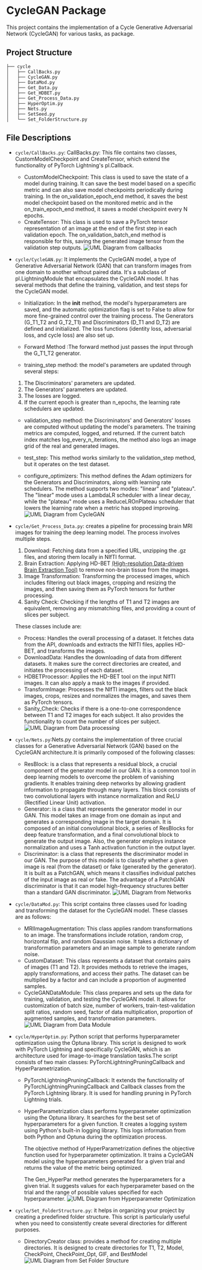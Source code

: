 
# CycleGAN Package
This project contains the implementation of a Cycle Generative Adversarial Network (CycleGAN) for various tasks, as package.


## Project Structure
```
├── cycle
│   ├── CallBacks.py
│   ├── CycleGAN.py
│   ├── DataMod.py
│   ├── Get_Data.py
│   ├── Get_HDBET.py
│   ├── Get_Process_Data.py
│   ├── HyperOptim.py
│   ├── Nets.py
│   ├── SetSeed.py
│   └── Set_FolderStructure.py
```

## File Descriptions

- `cycle/CallBacks.py`: CallBacks.py: This file contains two classes, CustomModelCheckpoint and CreateTensor, which extend the functionality of PyTorch Lightning's pl.Callback.

  * CustomModelCheckpoint: This class is used to save the state of a model during training. It can save the best model based on a specific metric and can also save model checkpoints periodically during training. In the on_validation_epoch_end method, it saves the best model checkpoint based on the monitored metric and in the on_train_epoch_end method, it saves a model checkpoint every N epochs.
  * CreateTensor: This class is used to save a PyTorch tensor representation of an image at the end of the first step in each validation epoch. The on_validation_batch_end method is responsible for this, saving the generated image tensor from the validation step outputs.
![UML Diagram from callbacks](https://github.com/agustinroviraquezada/MRI_T1_T2_CycleGAN/blob/main/docs/CallBacks.svg)



- `cycle/CycleGAN.py`: It implements the CycleGAN model, a type of Generative Adversarial Network (GAN) that can transform images from one domain to another without paired data. It's a subclass of pl.LightningModule that encapsulates the CycleGAN model. It has several methods that define the training, validation, and test steps for the CycleGAN model.

   * Initialization: In the __init__ method, the model's hyperparameters are saved, and the automatic optimization flag is set to False to allow for more fine-grained control over the training process. The Generators (G_T1_T2 and G_T2_T1) and Discriminators (D_T1 and D_T2) are defined and initialized. The loss functions (identity loss, adversarial loss, and cycle loss) are also set up.

   * Forward Method :The forward method just passes the input through the G_T1_T2 generator.

   * training_step method:  the model's parameters are updated through several steps:

    1. The Discriminators' parameters are updated.
    2. The Generators' parameters are updated.
    3. The losses are logged.
    4. If the current epoch is greater than n_epochs, the learning rate schedulers are updated.

   * validation_step method: the Discriminators' and Generators' losses are computed without updating the model's parameters. The training metrics are computed, logged, and returned. If the current batch index matches log_every_n_iterations, the method also logs an image grid of the real and generated images.

   * test_step: This method works similarly to the validation_step method, but it operates on the test dataset.

   * configure_optimizers: This method defines the Adam optimizers for the Generators and Discriminators, along with learning rate schedulers. The method supports two modes: "linear" and "plateau". The "linear" mode uses a LambdaLR scheduler with a linear decay, while the "plateau" mode uses a ReduceLROnPlateau scheduler that lowers the learning rate when a metric has stopped improving. 
![UML Diagram from CycleGAN](https://github.com/agustinroviraquezada/MRI_T1_T2_CycleGAN/blob/main/docs/CycleGAN.svg)

- `cycle/Get_Process_Data.py`: creates a pipeline for processing brain MRI images for training the deep learning model. The process involves multiple steps.

  1. Download: Fetching data from a specified URL, unzipping the .gz files, and storing them locally in NIfTI format.
  2. Brain Extraction: Applying HD-BET [(High-resolution Data-driven Brain Extraction Tool)](https://github.com/MIC-DKFZ/HD-BET)
  to remove non-brain tissue from the images.
  3. Image Transformation: Transforming the processed images, which includes filtering out black images, cropping and resizing the images,  and then saving them as PyTorch tensors for further processing.
  4. Sanity Check: Checking if the lengths of T1 and T2 images are equivalent, removing any mismatching files, and providing a count of slices per subject.
  
  These classes include are:
  
  * Process: Handles the overall processing of a dataset. It fetches data from the API, downloads and extracts the NIfTI files, applies HD-BET, and transforms the images.
  * DownloadData: Handles the downloading of data from different datasets. It makes sure the correct directories are created, and initiates the processing of each dataset.
  * HDBETProcessor: Applies the HD-BET tool on the input NIfTI images. It can also apply a mask to the images if provided.
  * TransformImage: Processes the NIfTI images, filters out the black images, crops, resizes and normalizes the images, and saves them as PyTorch tensors.
  * Sanity_Check: Checks if there is a one-to-one correspondence between T1 and T2 images for each subject. It also provides the functionality to count the number of slices per subject.
![UML Diagram from Data processing](https://github.com/agustinroviraquezada/MRI_T1_T2_CycleGAN/blob/main/docs/Get_Process_Data.svg)

- `cycle/Nets.py`:Nets.py contains the implementation of three crucial classes for a Generative Adversarial Network (GAN) based on the CycleGAN architecture.It is primarily composed of the following classes:

  * ResBlock: is a class that represents a residual block, a crucial component of the generator model in our GAN. It is a common tool in  deep learning models to overcome the problem of vanishing gradients. It enables training deep networks by allowing gradient information to propagate through many layers. This block consists of two convolutional layers with instance normalization and ReLU (Rectified Linear Unit) activation.
  * Generator: is a class that represents the generator model in our GAN. This model takes an image from one domain as input and generates a corresponding image in the target domain. It is composed of an initial convolutional block, a series of ResBlocks for deep feature transformation, and a final convolutional block to generate the output image. Also, the generator employs instance normalization and uses a Tanh activation function in the output layer.
  * Discriminator: is a class that represents the discriminator model in our GAN. The purpose of this model is to classify whether a given image is real (from the dataset) or fake (generated by the generator). It is built as a PatchGAN, which means it classifies individual patches of the input image as real or fake. The advantage of a PatchGAN discriminator is that it can model high-frequency structures better than a standard GAN discriminator.
![UML Diagram from Networks](https://github.com/agustinroviraquezada/MRI_T1_T2_CycleGAN/blob/main/docs/Nets.svg)


- `cycle/DataMod.py`: This script contains three classes used for loading and transforming the dataset for the CycleGAN model. These classes are as follows:
  * MRIImageAugmentation: This class applies random transformations to an image. The transformations include rotation, random crop, horizontal flip, and random Gaussian noise. It takes a dictionary of transformation parameters and an image sample to generate random noise.
  * CustomDataset: This class represents a dataset that contains pairs of images (T1 and T2). It provides methods to retrieve the images, apply transformations, and access their paths. The dataset can be multiplied by a factor and can include a proportion of augmented samples.
  * CycleGANDataModule: This class prepares and sets up the data for training, validation, and testing the CycleGAN model. It allows for customization of batch size, number of workers, train-test-validation split ratios, random seed, factor of data multiplication, proportion of augmented samples, and transformation parameters.
![UML Diagram from Data Module](https://github.com/agustinroviraquezada/MRI_T1_T2_CycleGAN/blob/main/docs/DataMod.svg)

- `cycle/HyperOptim.py`: Python script that performs hyperparameter optimization using the Optuna library. This script is designed to work with PyTorch Lightning and specifically CycleGAN, which is an architecture used for image-to-image translation tasks.The script consists of two main classes: PyTorchLightningPruningCallback and HyperParametrization.

   * PyTorchLightningPruningCallback: It extends the functionality of PyTorchLightningPruningCallback and Callback classes from the PyTorch Lightning library. It is used for handling pruning in PyTorch Lightning trials.

    * HyperParametrization class performs hyperparameter optimization using the Optuna library. It searches for the best set of hyperparameters for a given function. It  creates a logging system using Python's built-in logging library. This logs information from both Python and Optuna during the optimization process.

      The objective method of HyperParametrization defines the objective function used for hyperparameter optimization. It trains a CycleGAN model using the hyperparameters generated for a given trial and returns the value of the metric being optimized.

      The Gen_HyperPar method generates the hyperparameters for a given trial. It suggests values for each hyperparameter based on the trial and the range of possible values specified for each hyperparameter.
![UML Diagram from Hyperparameter Optimization](https://github.com/agustinroviraquezada/MRI_T1_T2_CycleGAN/blob/main/docs/HyperOptim.svg)


- `cycle/Set_FolderStructure.py`:  it helps in organizing your project by creating a predefined folder structure. This script is particularly useful when you need to consistently create several directories for different purposes.

    * DirectoryCreator class:  provides a method for creating multiple directories. It is designed to create directories for T1, T2, Model, CheckPoint, CheckPoint_Opt, GIF, and BestModel
![UML Diagram from Set Folder Structure](https://github.com/agustinroviraquezada/MRI_T1_T2_CycleGAN/blob/main/docs/Set_FolderStructure.svg)

